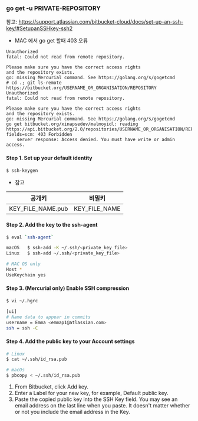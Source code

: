 ### go get -u PRIVATE-REPOSITORY

참고: https://support.atlassian.com/bitbucket-cloud/docs/set-up-an-ssh-key/#SetupanSSHkey-ssh2

* MAC 에서 go get 할때 403 오류
```log
Unauthorized
fatal: Could not read from remote repository.

Please make sure you have the correct access rights
and the repository exists.
go: missing Mercurial command. See https://golang.org/s/gogetcmd
# cd .; git ls-remote https://bitbucket.org/USERNAME_OR_ORGANISATION/REPOSITORY
Unauthorized
fatal: Could not read from remote repository.

Please make sure you have the correct access rights
and the repository exists.
go: missing Mercurial command. See https://golang.org/s/gogetcmd
go get bitbucket.org/xinapsedev/malmoyidl: reading https://api.bitbucket.org/2.0/repositories/USERNAME_OR_ORGANISATION/REPOSITORY?fields=scm: 403 Forbidden
	server response: Access denied. You must have write or admin access.
```

#### Step 1. Set up your default identity

```bash
$ ssh-keygen 
```

* 참고

|공개키|비밀키|
|---|---|
|KEY_FILE_NAME.pub|KEY_FILE_NAME|

#### Step 2. Add the key to the ssh-agent

```bash
$ eval `ssh-agent`
```
```bash
macOS   $ ssh-add -K ~/.ssh/<private_key_file>       
Linux   $ ssh-add ~/.ssh/<private_key_file>       
```
```bash
# MAC OS only
Host *
UseKeychain yes
```

#### Step 3. (Mercurial only) Enable SSH compression

``` bash
$ vi ~/.hgrc
```

```bash
[ui]
# Name data to appear in commits
username = Emma <emmap1@atlassian.com>
ssh = ssh -C
```

#### Step 4. Add the public key to your Account settings

```bash
# Linux
$ cat ~/.ssh/id_rsa.pub

# macOs
$ pbcopy < ~/.ssh/id_rsa.pub 
```
1. From Bitbucket, click Add key.
2. Enter a Label for your new key, for example, Default public key.
3. Paste the copied public key into the SSH Key field.
You may see an email address on the last line when you paste. It doesn't matter whether or not you include the email address in the Key.

